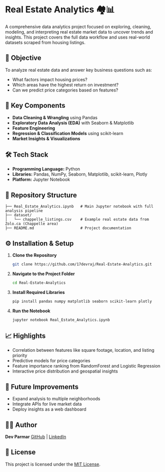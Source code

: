 # Real Estate Analytics 🏘️📊

A comprehensive data analytics project focused on exploring, cleaning, modeling, and interpreting real estate market data to uncover trends and insights. This project covers the full data workflow and uses real-world datasets scraped from housing listings.

## 🎯 Objective

To analyze real estate data and answer key business questions such as:

* What factors impact housing prices?
* Which areas have the highest return on investment?
* Can we predict price categories based on features?

## 📌 Key Components

* **Data Cleaning & Wrangling** using Pandas
* **Exploratory Data Analysis (EDA)** with Seaborn & Matplotlib
* **Feature Engineering**
* **Regression & Classification Models** using scikit-learn
* **Market Insights & Visualizations**

## 🛠️ Tech Stack

* **Programming Language:** Python
* **Libraries:** Pandas, NumPy, Seaborn, Matplotlib, scikit-learn, Plotly
* **Platform:** Jupyter Notebook

## 📂 Repository Structure

```
├── Real_Estate_Analytics.ipynb   # Main Jupyter notebook with full analysis pipeline
├── dataset/
│   └── chappelle_listings.csv    # Example real estate data from Zolo.ca (Chappelle area)
├── README.md                     # Project documentation
```

## ⚙️ Installation & Setup

1. **Clone the Repository**

   ```bash
   git clone https://github.com/17devraj/Real-Estate-Analytics.git
   ```

2. **Navigate to the Project Folder**

   ```bash
   cd Real-Estate-Analytics
   ```

3. **Install Required Libraries**

   ```bash
   pip install pandas numpy matplotlib seaborn scikit-learn plotly
   ```

4. **Run the Notebook**

   ```bash
   jupyter notebook Real_Estate_Analytics.ipynb
   ```

## 📈 Highlights

* Correlation between features like square footage, location, and listing priority
* Predictive models for price categories
* Feature importance ranking from RandomForest and Logistic Regression
* Interactive price distribution and geospatial insights

## 🔮 Future Improvements

* Expand analysis to multiple neighborhoods
* Integrate APIs for live market data
* Deploy insights as a web dashboard

## 👨‍💻 Author

**Dev Parmar**
[GitHub](https://github.com/17devraj) | [LinkedIn](https://linkedin.com/in/yourprofile)

## 📝 License

This project is licensed under the [MIT License](LICENSE).

